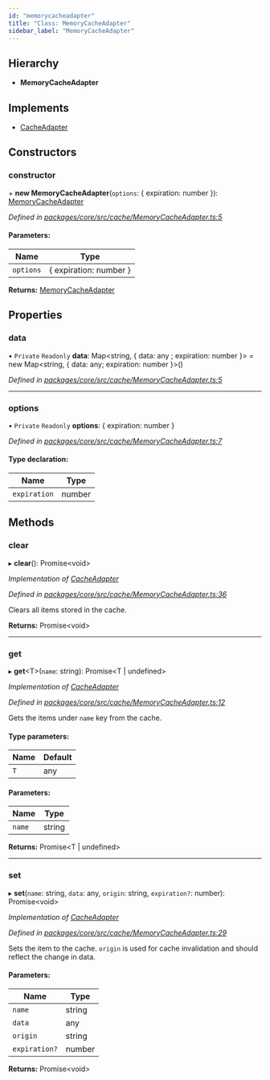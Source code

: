 ```yaml
---
id: "memorycacheadapter"
title: "Class: MemoryCacheAdapter"
sidebar_label: "MemoryCacheAdapter"
---
```


## Hierarchy

* **MemoryCacheAdapter**

## Implements

* [CacheAdapter](../interfaces/cacheadapter.md)

## Constructors

### constructor

\+ **new MemoryCacheAdapter**(`options`: { expiration: number  }): [MemoryCacheAdapter](memorycacheadapter.md)

*Defined in [packages/core/src/cache/MemoryCacheAdapter.ts:5](https://github.com/mikro-orm/mikro-orm/blob/18b580bb42/packages/core/src/cache/MemoryCacheAdapter.ts#L5)*

#### Parameters:

Name | Type |
------ | ------ |
`options` | { expiration: number  } |

**Returns:** [MemoryCacheAdapter](memorycacheadapter.md)

## Properties

### data

• `Private` `Readonly` **data**: Map&#60;string, { data: any ; expiration: number  }> = new Map&#60;string, { data: any; expiration: number }>()

*Defined in [packages/core/src/cache/MemoryCacheAdapter.ts:5](https://github.com/mikro-orm/mikro-orm/blob/18b580bb42/packages/core/src/cache/MemoryCacheAdapter.ts#L5)*

___

### options

• `Private` `Readonly` **options**: { expiration: number  }

*Defined in [packages/core/src/cache/MemoryCacheAdapter.ts:7](https://github.com/mikro-orm/mikro-orm/blob/18b580bb42/packages/core/src/cache/MemoryCacheAdapter.ts#L7)*

#### Type declaration:

Name | Type |
------ | ------ |
`expiration` | number |

## Methods

### clear

▸ **clear**(): Promise&#60;void>

*Implementation of [CacheAdapter](../interfaces/cacheadapter.md)*

*Defined in [packages/core/src/cache/MemoryCacheAdapter.ts:36](https://github.com/mikro-orm/mikro-orm/blob/18b580bb42/packages/core/src/cache/MemoryCacheAdapter.ts#L36)*

Clears all items stored in the cache.

**Returns:** Promise&#60;void>

___

### get

▸ **get**&#60;T>(`name`: string): Promise&#60;T \| undefined>

*Implementation of [CacheAdapter](../interfaces/cacheadapter.md)*

*Defined in [packages/core/src/cache/MemoryCacheAdapter.ts:12](https://github.com/mikro-orm/mikro-orm/blob/18b580bb42/packages/core/src/cache/MemoryCacheAdapter.ts#L12)*

Gets the items under `name` key from the cache.

#### Type parameters:

Name | Default |
------ | ------ |
`T` | any |

#### Parameters:

Name | Type |
------ | ------ |
`name` | string |

**Returns:** Promise&#60;T \| undefined>

___

### set

▸ **set**(`name`: string, `data`: any, `origin`: string, `expiration?`: number): Promise&#60;void>

*Implementation of [CacheAdapter](../interfaces/cacheadapter.md)*

*Defined in [packages/core/src/cache/MemoryCacheAdapter.ts:29](https://github.com/mikro-orm/mikro-orm/blob/18b580bb42/packages/core/src/cache/MemoryCacheAdapter.ts#L29)*

Sets the item to the cache. `origin` is used for cache invalidation and should reflect the change in data.

#### Parameters:

Name | Type |
------ | ------ |
`name` | string |
`data` | any |
`origin` | string |
`expiration?` | number |

**Returns:** Promise&#60;void>
